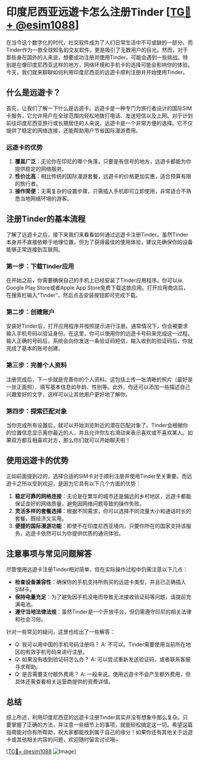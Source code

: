# 印度尼西亚远遊卡怎么注册Tinder [[TG💪+ @esim1088](https://t.me/s/esim1088)]

在当今这个数字化的时代，社交软件成为了人们日常生活中不可或缺的一部分。而Tinder作为一款全球知名的交友软件，更是吸引了无数用户的目光。然而，对于那些身在国外的人来说，想要成功注册并使用Tinder，可能会遇到一些挑战。特别是在像印度尼西亚这样的地方，网络环境和手机卡的选择可能会影响你的体验。今天，我们就来聊聊如何利用印度尼西亚的远遊卡顺利注册并开始使用Tinder。

## 什么是远遊卡？

首先，让我们了解一下什么是远遊卡。远遊卡是一种专门为旅行者设计的国际SIM卡服务，它允许用户在全球范围内轻松地拨打电话、发送短信以及上网。对于计划前往印度尼西亚旅行或长期居住的人来说，远遊卡是一个非常方便的选择。它不仅提供了稳定的网络连接，还能帮助用户节省国际漫游费用。

### 远遊卡的优势

1. **覆盖广泛**：无论你在印尼的哪个角落，只要是有信号的地方，远遊卡都能为你提供稳定的网络服务。
2. **性价比高**：相比传统的国际漫游套餐，远遊卡的价格更加实惠，适合预算有限的旅行者。
3. **操作简便**：无需复杂的设置步骤，只需插入手机即可立即使用，非常适合不熟悉当地网络环境的游客。

## 注册Tinder的基本流程

了解了远遊卡之后，接下来我们来看看如何通过远遊卡注册Tinder。虽然Tinder本身并不直接依赖于地理位置，但为了获得最佳的使用体验，建议先确保你的设备能够正常连接到互联网。

### 第一步：下载Tinder应用

在开始之前，你需要确保自己的手机上已经安装了Tinder应用程序。你可以从Google Play Store或者Apple App Store免费下载这款应用。打开应用商店后，在搜索栏输入“Tinder”，然后点击安装按钮即可完成下载。

### 第二步：创建账户

安装好Tinder后，打开应用程序并按照提示进行注册。通常情况下，你会被要求输入手机号码以验证身份。在这里，你可以使用你的远遊卡号码来完成这一过程。输入正确的号码后，系统会向你发送一条验证码短信，输入收到的验证码后，你就完成了基本的账号创建。

### 第三步：完善个人资料

注册完成后，下一步就是完善你的个人资料。这包括上传一张清晰的照片（最好是一张正面照）、填写基本信息如年龄、性别等。此外，你还可以添加一些描述自己兴趣爱好的文字，这样可以让其他用户更好地了解你。

### 第四步：探索匹配对象

当你完成所有设置后，就可以开始浏览附近的潜在匹配对象了。Tinder会根据你的位置信息显示离你最近的人，并且允许你左右滑动来表示喜欢或不喜欢某人。如果双方都互相喜欢对方，那么你们就可以开始聊天啦！

## 使用远遊卡的优势

正如前面提到过的，选择合适的SIM卡对于顺利注册并使用Tinder至关重要。而远遊卡之所以受到欢迎，是因为它具有以下几个方面的优势：

1. **稳定可靠的网络连接**：无论是在繁华的城市还是偏远的乡村地区，远遊卡都能保证良好的网络质量，避免因网络问题导致的操作失败。
2. **灵活多样的套餐选择**：根据不同需求，你可以选择不同流量大小和通话时长的套餐，既经济又实用。
3. **便捷的国际漫游功能**：即使不在印度尼西亚境内，只要你所在的国家支持该服务，远遊卡依然可以为你提供优质的通讯体验。

## 注意事项与常见问题解答

尽管使用远遊卡注册Tinder相对简单，但在实际操作过程中仍需注意以下几点：

- **检查设备兼容性**：确保你的手机支持所购买的远遊卡类型，并且已正确插入SIM卡。
- **保持电量充足**：为了避免因手机没电而导致无法接收验证码等问题，请提前充满电池。
- **遵守当地法律法规**：虽然Tinder是一个开放平台，但仍需遵守印尼的相关法律和社会习俗。

针对一些常见的疑问，这里也给出了一些解答：
- Q: 我可以用中国的手机号码注册吗？
  A: 不可以。Tinder需要使用当前所在地区的有效手机号码来进行注册。
- Q: 如果没有收到验证码怎么办？
  A: 可以尝试重新发送验证码，或者联系客服寻求帮助。
- Q: 是否需要支付额外费用？
  A: 一般来说，使用远遊卡不会产生额外费用，但具体还需查看相关运营商提供的资费详情。

## 总结

综上所述，利用印度尼西亚的远遊卡注册Tinder其实并没有想象中那么复杂。只要掌握了正确的方法，并注意一些细节上的事项，就能轻松搞定这一切。希望这篇指南能对你有所帮助，祝大家都能找到属于自己的缘分！如果你还有其他关于远遊卡或其他相关内容的问题，欢迎随时留言讨论哦~

[[TG💪+ @esim1088](https://t.me/s/esim1088) ![Image](https://i.postimg.cc/4NQfJmqS/Snipaste-2025-05-13-00-14-12.png)]